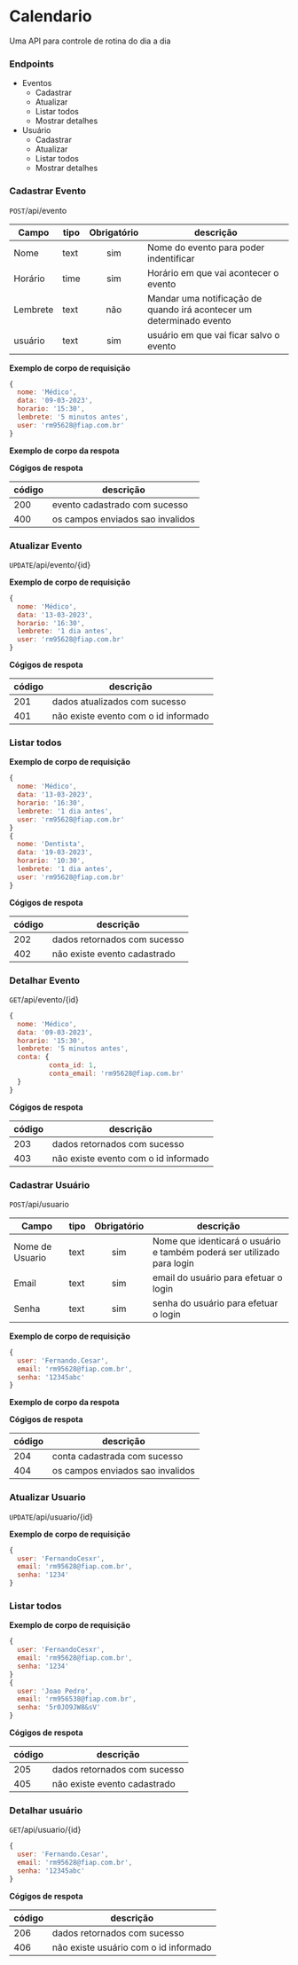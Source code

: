 # Calendario

Uma API para controle de rotina do dia a dia 

### Endpoints

- Eventos 
    - Cadastrar
    - Atualizar
    - Listar todos
    - Mostrar detalhes
- Usuário
    - Cadastrar
    - Atualizar
    - Listar todos
    - Mostrar detalhes


### Cadastrar Evento
`POST`/api/evento

|Campo|tipo|Obrigatório|descrição
|------ |------|:-----------: |---------
|Nome|text|sim|Nome do evento para poder indentificar
|Horário| time | sim | Horário em que vai acontecer o evento
|Lembrete| text | não | Mandar uma notificação de quando irá acontecer um determinado evento
|usuário| text | sim | usuário em que vai ficar salvo o evento

**Exemplo de corpo de requisição**
```js
{
  nome: 'Médico',
  data: '09-03-2023',
  horario: '15:30',
  lembrete: '5 minutos antes',
  user: 'rm95628@fiap.com.br'
}

```

**Exemplo de corpo da respota**

**Cógigos de respota**

|código| descrição
| - | -
|200 | evento cadastrado com sucesso
|400 | os campos enviados sao invalidos


### Atualizar Evento
`UPDATE`/api/evento/{id}

**Exemplo de corpo de requisição**
```js
{
  nome: 'Médico',
  data: '13-03-2023',
  horario: '16:30',
  lembrete: '1 dia antes',
  user: 'rm95628@fiap.com.br'
}

```
**Cógigos de respota**

|código| descrição
| - | -
|201 | dados atualizados com sucesso
|401 | não existe evento com o id informado



### Listar todos
**Exemplo de corpo de requisição**
```js
{
  nome: 'Médico',
  data: '13-03-2023',
  horario: '16:30',
  lembrete: '1 dia antes',
  user: 'rm95628@fiap.com.br'
}
{
  nome: 'Dentista',
  data: '19-03-2023',
  horario: '10:30',
  lembrete: '1 dia antes',
  user: 'rm95628@fiap.com.br'
}

```

**Cógigos de respota**

|código| descrição
| - | -
|202 | dados retornados com sucesso
|402 | não existe evento cadastrado



### Detalhar Evento
`GET`/api/evento/{id}       
```js
{
  nome: 'Médico',
  data: '09-03-2023',
  horario: '15:30',
  lembrete: '5 minutos antes',
  conta: {
          conta_id: 1,
          conta_email: 'rm95628@fiap.com.br'
  }
}
```

**Cógigos de respota**

|código| descrição
| - | -
|203 | dados retornados com sucesso
|403 | não existe evento com o id informado


### Cadastrar Usuário
`POST`/api/usuario

|Campo|tipo|Obrigatório|descrição
|------ |------|:-----------: |---------
|Nome de Usuario|text|sim|Nome que identicará o usuário e também poderá ser utilizado para login
|Email| text | sim | email do usuário para efetuar o login
|Senha| text | sim | senha do usuário para efetuar o login

**Exemplo de corpo de requisição**
```js
{
  user: 'Fernando.Cesar',
  email: 'rm95628@fiap.com.br',
  senha: '12345abc'
}
```

**Exemplo de corpo da respota**

**Cógigos de respota**

|código| descrição
| - | -
|204 | conta cadastrada com sucesso
|404 | os campos enviados sao invalidos



### Atualizar Usuario
`UPDATE`/api/usuario/{id}

**Exemplo de corpo de requisição**
```js
{
  user: 'FernandoCesxr',
  email: 'rm95628@fiap.com.br',
  senha: '1234'
}
```

### Listar todos
**Exemplo de corpo de requisição**
```js
{
  user: 'FernandoCesxr',
  email: 'rm95628@fiap.com.br',
  senha: '1234'
}
{
  user: 'Joao Pedro',
  email: 'rm956538@fiap.com.br',
  senha: '5r0JO9JW8&sV'
}

```

**Cógigos de respota**

|código| descrição
| - | -
|205 | dados retornados com sucesso
|405 | não existe evento cadastrado





### Detalhar usuário
`GET`/api/usuario/{id}       
```js
{
  user: 'Fernando.Cesar',
  email: 'rm95628@fiap.com.br',
  senha: '12345abc'
}
```

**Cógigos de respota**

|código| descrição
| - | -
|206 | dados retornados com sucesso
|406 | não existe usuário com o id informado







